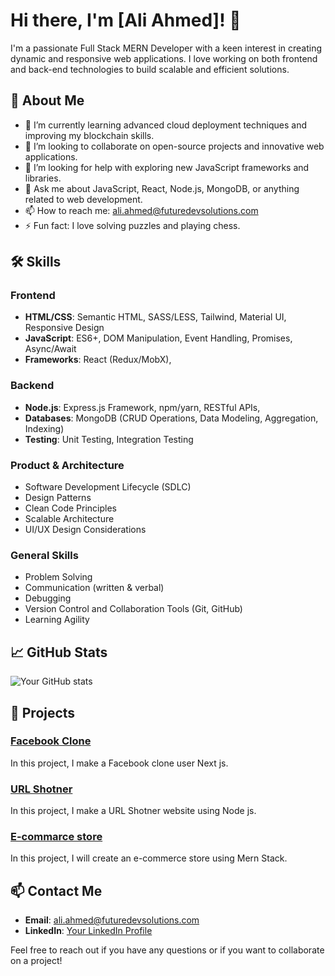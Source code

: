 # Hi there, I'm [Ali Ahmed]! 👋

I'm a passionate Full Stack MERN Developer with a keen interest in creating dynamic and responsive web applications. I love working on both frontend and back-end technologies to build scalable and efficient solutions.

## 🚀 About Me

- 🌱 I’m currently learning advanced cloud deployment techniques and improving my blockchain skills.
- 👯 I’m looking to collaborate on open-source projects and innovative web applications.
- 🤔 I’m looking for help with exploring new JavaScript frameworks and libraries.
- 💬 Ask me about JavaScript, React, Node.js, MongoDB, or anything related to web development.
- 📫 How to reach me: [ali.ahmed@futuredevsolutions.com](mailto:ali.ahmed@futuredevsolutions.com)
- ⚡ Fun fact: I love solving puzzles and playing chess.

## 🛠️ Skills

### Frontend
- **HTML/CSS**: Semantic HTML, SASS/LESS, Tailwind, Material UI, Responsive Design
- **JavaScript**: ES6+, DOM Manipulation, Event Handling, Promises, Async/Await
- **Frameworks**: React (Redux/MobX), 

### Backend
- **Node.js**: Express.js Framework, npm/yarn, RESTful APIs,
- **Databases**: MongoDB (CRUD Operations, Data Modeling, Aggregation, Indexing)
- **Testing**: Unit Testing, Integration Testing


### Product & Architecture
- Software Development Lifecycle (SDLC)
- Design Patterns
- Clean Code Principles
- Scalable Architecture
- UI/UX Design Considerations

### General Skills
- Problem Solving
- Communication (written & verbal)
- Debugging
- Version Control and Collaboration Tools (Git, GitHub)
- Learning Agility

## 📈 GitHub Stats

![Your GitHub stats](https://github-readme-stats.vercel.app/api?username=aliahmed347&show_icons=true&hide_title=true)

## 📂 Projects

### [Facebook Clone](https://github.com/aliahmed347/facebook_clone_next-js)
In this project, I make a Facebook clone user Next js.

### [URL Shotner](https://github.com/aliahmed347/ulr_shotner_application_with_node-js)
In this project, I make a URL Shotner website using Node js.

### [E-commarce store](https://github.com/aliahmed347/complete_e-commerc_store_in_mern_stack)
In this project, I will create an e-commerce store using Mern Stack.

## 📫 Contact Me

- **Email**: [ali.ahmed@futuredevsolutions.com](mailto:ali.ahmed@futuredevsolutions.com)
- **LinkedIn**: [Your LinkedIn Profile](https://www.linkedin.com/in/aliahmed347/)

Feel free to reach out if you have any questions or if you want to collaborate on a project!
